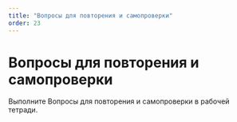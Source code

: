 ```yaml
---
title: "Вопросы для повторения и самопроверки"
order: 23
---
```


# Вопросы для повторения и самопроверки

Выполните Вопросы для повторения и самопроверки в рабочей тетради.